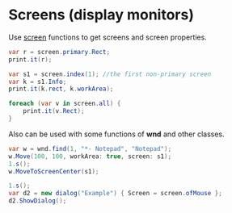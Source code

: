 # Screens (display monitors)
Use <a href='/api/Au.screen.html'>screen</a> functions to get screens and screen properties.

```csharp
var r = screen.primary.Rect;
print.it(r);

var s1 = screen.index(1); //the first non-primary screen
var k = s1.Info;
print.it(k.rect, k.workArea);

foreach (var v in screen.all) {
	print.it(v.Rect);
}
```

Also can be used with some functions of <b>wnd</b> and other classes.

```csharp
var w = wnd.find(1, "*- Notepad", "Notepad");
w.Move(100, 100, workArea: true, screen: s1);
1.s();
w.MoveToScreenCenter(s1);

1.s();
var d2 = new dialog("Example") { Screen = screen.ofMouse };
d2.ShowDialog();
```

